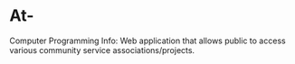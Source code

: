 # At-
Computer Programming Info: Web application that allows public to access various community service associations/projects.
